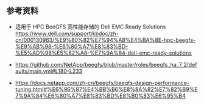 ## 参考资料

- 适用于 HPC BeeGFS 高性能存储的 Dell EMC Ready Solutions <https://www.dell.com/support/kbdoc/zh-cn/000130963/%E9%80%82%E7%94%A8%E4%BA%8E-hpc-beegfs-%E9%AB%98-%E6%80%A7%E8%83%BD-%E5%AD%98%E5%82%A8-%E7%9A%84-dell-emc-ready-solutions>

- <https://github.com/NetApp/beegfs/blob/master/roles/beegfs_ha_7_2/defaults/main.yml#L180-L233>
- <https://docs.netapp.com/zh-cn/beegfs/beegfs-design-performance-tuning.html#%E6%96%87%E4%BB%B6%E8%8A%82%E7%82%B9%E7%9A%84%E6%80%A7%E8%83%BD%E8%B0%83%E6%95%B4>